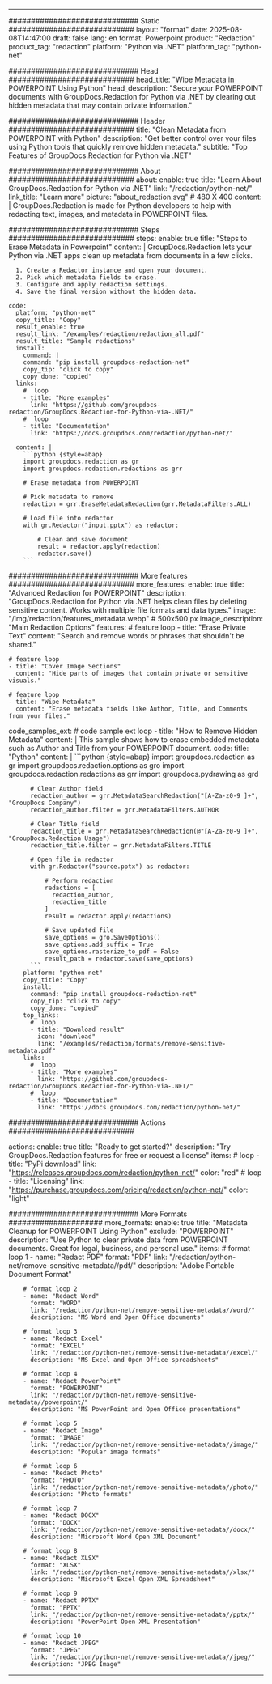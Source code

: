 
---
############################# Static ############################
layout: "format"
date:  2025-08-08T14:47:00
draft: false
lang: en
format: Powerpoint
product: "Redaction"
product_tag: "redaction"
platform: "Python via .NET"
platform_tag: "python-net"

############################# Head ############################
head_title: "Wipe Metadata in POWERPOINT Using Python"
head_description: "Secure your POWERPOINT documents with GroupDocs.Redaction for Python via .NET by clearing out hidden metadata that may contain private information."

############################# Header ############################
title: "Clean Metadata from POWERPOINT with Python" 
description: "Get better control over your files using Python tools that quickly remove hidden metadata."
subtitle: "Top Features of GroupDocs.Redaction for Python via .NET" 

############################# About ############################
about:
    enable: true
    title: "Learn About GroupDocs.Redaction for Python via .NET"
    link: "/redaction/python-net/"
    link_title: "Learn more"
    picture: "about_redaction.svg" # 480 X 400
    content: |
       GroupDocs.Redaction is made for Python developers to help with redacting text, images, and metadata in POWERPOINT files.

############################# Steps ############################
steps:
    enable: true
    title: "Steps to Erase Metadata in Powerpoint"
    content: |
      GroupDocs.Redaction lets your Python via .NET apps clean up metadata from documents in a few clicks.
      
      1. Create a Redactor instance and open your document.
      2. Pick which metadata fields to erase.
      3. Configure and apply redaction settings.
      4. Save the final version without the hidden data.
   
    code:
      platform: "python-net"
      copy_title: "Copy"
      result_enable: true
      result_link: "/examples/redaction/redaction_all.pdf"
      result_title: "Sample redactions"
      install:
        command: |
        command: "pip install groupdocs-redaction-net"
        copy_tip: "click to copy"
        copy_done: "copied"
      links:
        #  loop
        - title: "More examples"
          link: "https://github.com/groupdocs-redaction/GroupDocs.Redaction-for-Python-via-.NET/"
        #  loop
        - title: "Documentation"
          link: "https://docs.groupdocs.com/redaction/python-net/"
          
      content: |
        ```python {style=abap}
        import groupdocs.redaction as gr
        import groupdocs.redaction.redactions as grr

        # Erase metadata from POWERPOINT

        # Pick metadata to remove
        redaction = grr.EraseMetadataRedaction(grr.MetadataFilters.ALL)

        # Load file into redactor
        with gr.Redactor("input.pptx") as redactor:

            # Clean and save document
            result = redactor.apply(redaction)
            redactor.save()
        ```            


############################# More features ############################
more_features:
  enable: true
  title: "Advanced Redaction for POWERPOINT"
  description: "GroupDocs.Redaction for Python via .NET helps clean files by deleting sensitive content. Works with multiple file formats and data types."
  image: "/img/redaction/features_metadata.webp" # 500x500 px
  image_description: "Main Redaction Options"
  features:
    # feature loop
    - title: "Erase Private Text"
      content: "Search and remove words or phrases that shouldn't be shared."

    # feature loop
    - title: "Cover Image Sections"
      content: "Hide parts of images that contain private or sensitive visuals."

    # feature loop
    - title: "Wipe Metadata"
      content: "Erase metadata fields like Author, Title, and Comments from your files."
      
  code_samples_ext:
    # code sample ext loop
    - title: "How to Remove Hidden Metadata"
      content: |
        This sample shows how to erase embedded metadata such as Author and Title from your POWERPOINT document.
      code:
        title: "Python"
        content: |
          ```python {style=abap}
          import groupdocs.redaction as gr
          import groupdocs.redaction.options as gro
          import groupdocs.redaction.redactions as grr
          import groupdocs.pydrawing as grd

          # Clear Author field
          redaction_author = grr.MetadataSearchRedaction("[A-Za-z0-9 ]+", "GroupDocs Company")
          redaction_author.filter = grr.MetadataFilters.AUTHOR

          # Clear Title field
          redaction_title = grr.MetadataSearchRedaction(@"[A-Za-z0-9 ]+", "GroupDocs.Redaction Usage")
          redaction_title.filter = grr.MetadataFilters.TITLE

          # Open file in redactor
          with gr.Redactor("source.pptx") as redactor:

              # Perform redaction
              redactions = [
                redaction_author,
                redaction_title
              ]
              result = redactor.apply(redactions)

              # Save updated file
              save_options = gro.SaveOptions()
              save_options.add_suffix = True
              save_options.rasterize_to_pdf = False
              result_path = redactor.save(save_options)
          ```
        platform: "python-net"
        copy_title: "Copy"
        install:
          command: "pip install groupdocs-redaction-net"
          copy_tip: "click to copy"
          copy_done: "copied"
        top_links:
          #  loop
          - title: "Download result"
            icon: "download"
            link: "/examples/redaction/formats/remove-sensitive-metadata.pdf"
        links:
          #  loop
          - title: "More examples"
            link: "https://github.com/groupdocs-redaction/GroupDocs.Redaction-for-Python-via-.NET/"
          #  loop
          - title: "Documentation"
            link: "https://docs.groupdocs.com/redaction/python-net/"


############################# Actions ############################

actions:
  enable: true
  title: "Ready to get started?"
  description: "Try GroupDocs.Redaction features for free or request a license"
  items:
    #  loop
    - title: "PyPi download"
      link: "https://releases.groupdocs.com/redaction/python-net/"
      color: "red"
        #  loop
    - title: "Licensing"
      link: "https://purchase.groupdocs.com/pricing/redaction/python-net/"
      color: "light"


############################# More Formats #####################
more_formats:
    enable: true
    title: "Metadata Cleanup for POWERPOINT Using Python"
    exclude: "POWERPOINT"
    description: "Use Python to clear private data from POWERPOINT documents. Great for legal, business, and personal use."
    items: 
        # format loop 1
        - name: "Redact PDF"
          format: "PDF"
          link: "/redaction/python-net/remove-sensitive-metadata//pdf/"
          description: "Adobe Portable Document Format"

        # format loop 2
        - name: "Redact Word"
          format: "WORD"
          link: "/redaction/python-net/remove-sensitive-metadata//word/"
          description: "MS Word and Open Office documents"
          
        # format loop 3
        - name: "Redact Excel"
          format: "EXCEL"
          link: "/redaction/python-net/remove-sensitive-metadata//excel/"
          description: "MS Excel and Open Office spreadsheets"

        # format loop 4
        - name: "Redact PowerPoint"
          format: "POWERPOINT"
          link: "/redaction/python-net/remove-sensitive-metadata//powerpoint/"
          description: "MS PowerPoint and Open Office presentations"

        # format loop 5
        - name: "Redact Image"
          format: "IMAGE"
          link: "/redaction/python-net/remove-sensitive-metadata//image/"
          description: "Popular image formats"

        # format loop 6
        - name: "Redact Photo"
          format: "PHOTO"
          link: "/redaction/python-net/remove-sensitive-metadata//photo/"
          description: "Photo formats"

        # format loop 7
        - name: "Redact DOCX"
          format: "DOCX"
          link: "/redaction/python-net/remove-sensitive-metadata//docx/"
          description: "Microsoft Word Open XML Document"
          
        # format loop 8
        - name: "Redact XLSX"
          format: "XLSX"
          link: "/redaction/python-net/remove-sensitive-metadata//xlsx/"
          description: "Microsoft Excel Open XML Spreadsheet"
          
        # format loop 9
        - name: "Redact PPTX"
          format: "PPTX"
          link: "/redaction/python-net/remove-sensitive-metadata//pptx/"
          description: "PowerPoint Open XML Presentation"

        # format loop 10
        - name: "Redact JPEG"
          format: "JPEG"
          link: "/redaction/python-net/remove-sensitive-metadata//jpeg/"
          description: "JPEG Image"


---
